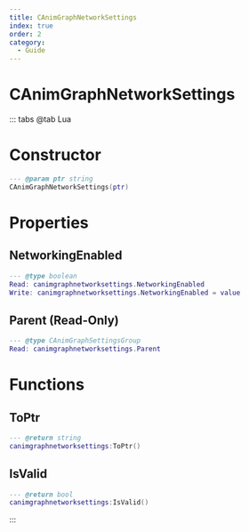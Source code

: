 ```yaml
---
title: CAnimGraphNetworkSettings
index: true
order: 2
category:
  - Guide
---
```


# CAnimGraphNetworkSettings

::: tabs
@tab Lua
# Constructor
```lua
--- @param ptr string
CAnimGraphNetworkSettings(ptr)
```
# Properties
## NetworkingEnabled 
```lua
--- @type boolean
Read: canimgraphnetworksettings.NetworkingEnabled
Write: canimgraphnetworksettings.NetworkingEnabled = value
```
## Parent (Read-Only)
```lua
--- @type CAnimGraphSettingsGroup
Read: canimgraphnetworksettings.Parent
```
# Functions
## ToPtr
```lua
--- @return string
canimgraphnetworksettings:ToPtr()
```
## IsValid
```lua
--- @return bool
canimgraphnetworksettings:IsValid()
```

:::